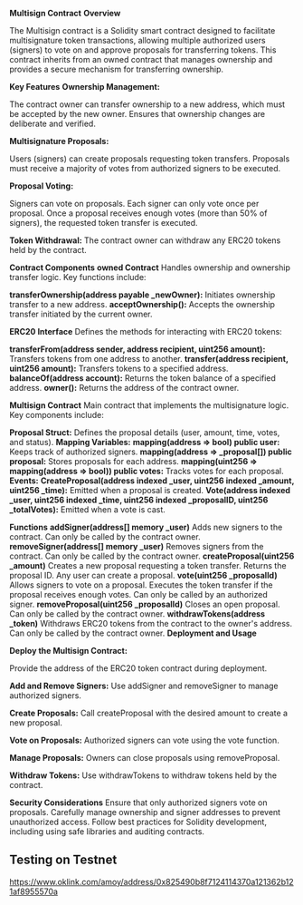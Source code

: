 **Multisign Contract**
**Overview**

The Multisign contract is a Solidity smart contract designed to facilitate multisignature token transactions, allowing multiple authorized users (signers) to vote on and approve proposals for transferring tokens. This contract inherits from an owned contract that manages ownership and provides a secure mechanism for transferring ownership.

**Key Features**
**Ownership Management:**

The contract owner can transfer ownership to a new address, which must be accepted by the new owner.
Ensures that ownership changes are deliberate and verified.

**Multisignature Proposals:**

Users (signers) can create proposals requesting token transfers.
Proposals must receive a majority of votes from authorized signers to be executed.

**Proposal Voting:**

Signers can vote on proposals. Each signer can only vote once per proposal.
Once a proposal receives enough votes (more than 50% of signers), the requested token transfer is executed.

**Token Withdrawal:**
The contract owner can withdraw any ERC20 tokens held by the contract.

**Contract Components**
**owned Contract**
Handles ownership and ownership transfer logic. Key functions include:

**transferOwnership(address payable _newOwner):** Initiates ownership transfer to a new address.
**acceptOwnership():** Accepts the ownership transfer initiated by the current owner.

**ERC20 Interface**
Defines the methods for interacting with ERC20 tokens:

**transferFrom(address sender, address recipient, uint256 amount):** Transfers tokens from one address to another.
**transfer(address recipient, uint256 amount):** Transfers tokens to a specified address.
**balanceOf(address account):** Returns the token balance of a specified address.
**owner():** Returns the address of the contract owner.

**Multisign Contract**
Main contract that implements the multisignature logic. Key components include:

**Proposal Struct:** Defines the proposal details (user, amount, time, votes, and status).
**Mapping Variables:**
**mapping(address => bool) public user:** Keeps track of authorized signers.
**mapping(address => _proposal[]) public proposal:** Stores proposals for each address.
**mapping(uint256 => mapping(address => bool)) public votes:** Tracks votes for each proposal.
**Events:**
**CreateProposal(address indexed _user, uint256 indexed _amount, uint256 _time):** Emitted when a proposal is created.
**Vote(address indexed _user, uint256 indexed _time, uint256 indexed _proposalID, uint256 _totalVotes):** Emitted when a vote is cast.

**Functions**
**addSigner(address[] memory _user)**
Adds new signers to the contract.
Can only be called by the contract owner.
**removeSigner(address[] memory _user)**
Removes signers from the contract.
Can only be called by the contract owner.
**createProposal(uint256 _amount)**
Creates a new proposal requesting a token transfer.
Returns the proposal ID.
Any user can create a proposal.
**vote(uint256 _proposalId)**
Allows signers to vote on a proposal.
Executes the token transfer if the proposal receives enough votes.
Can only be called by an authorized signer.
**removeProposal(uint256 _proposalId)**
Closes an open proposal.
Can only be called by the contract owner.
**withdrawTokens(address _token)**
Withdraws ERC20 tokens from the contract to the owner's address.
Can only be called by the contract owner.
**Deployment and Usage**

**Deploy the Multisign Contract:**

Provide the address of the ERC20 token contract during deployment.

**Add and Remove Signers:**
Use addSigner and removeSigner to manage authorized signers.

**Create Proposals:**
Call createProposal with the desired amount to create a new proposal.

**Vote on Proposals:**
Authorized signers can vote using the vote function.

**Manage Proposals:**
Owners can close proposals using removeProposal.

**Withdraw Tokens:**
Use withdrawTokens to withdraw tokens held by the contract.

**Security Considerations**
Ensure that only authorized signers vote on proposals.
Carefully manage ownership and signer addresses to prevent unauthorized access.
Follow best practices for Solidity development, including using safe libraries and auditing contracts.

## Testing on Testnet
https://www.oklink.com/amoy/address/0x825490b8f7124114370a121362b121af8955570a

